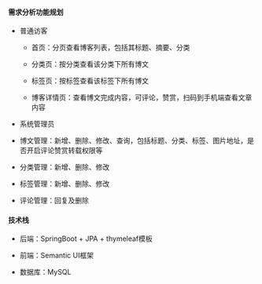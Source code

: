 #### 需求分析功能规划

- 普通访客

  - 首页：分页查看博客列表，包括其标题、摘要、分类

  - 分类页：按分类查看该分类下所有博文

  - 标签页：按标签查看该标签下所有博文

  - 博客详情页：查看博文完成内容，可评论，赞赏，扫码到手机端查看文章内容

- 系统管理员

- 博文管理：新增、删除、修改、查询，包括标题、分类、标签、图片地址，是否开启评论赞赏转载权限等

- 分类管理：新增、删除、修改

- 标签管理：新增、删除、修改

- 评论管理：回复及删除



#### **技术栈**

- 后端：SpringBoot + JPA + thymeleaf模板

- 前端：Semantic UI框架

- 数据库：MySQL
